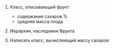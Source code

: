 1. Класс, описывающий фрукт
    - содержание сахаров %
    - средняя масса плода

2. Иерархия, наследники Фрукта
3. Написать класс, вычисляющий массу сахаров
